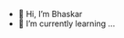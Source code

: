 - 👋 Hi, I’m Bhaskar
- 🌱 I’m currently learning ...
<!---
mybimwork/mybimwork is a ✨ special ✨ repository because its `README.md` (this file) appears on your GitHub profile.
You can click the Preview link to take a look at your changes.
--->
